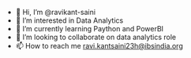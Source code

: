 - 👋 Hi, I’m @ravikant-saini
- 👀 I’m interested in Data Analytics
- 🌱 I’m currently learning Paython and PowerBI
- 💞️ I’m looking to collaborate on data analytics role
- 📫 How to reach me ravi.kantsaini23h@ibsindia.org

<!---
ravikant-saini/ravikant-saini is a ✨ special ✨ repository because its `README.md` (this file) appears on your GitHub profile.
You can click the Preview link to take a look at your changes.
--->
